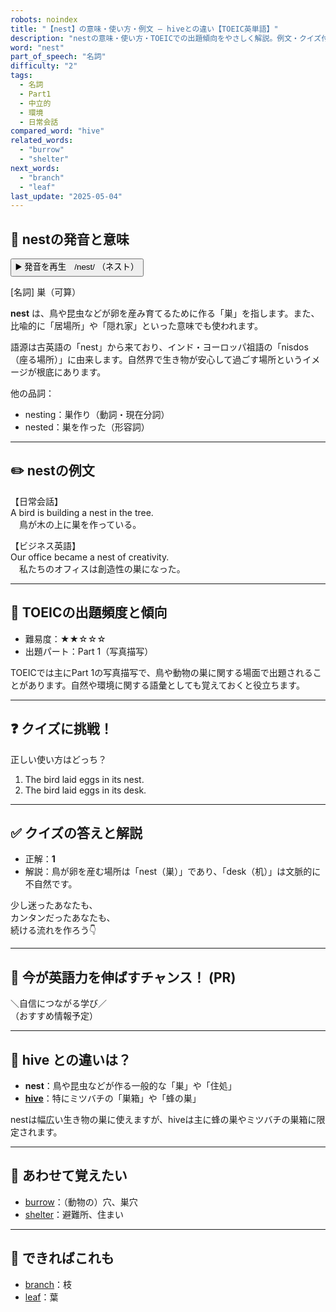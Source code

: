 ```yaml
---
robots: noindex
title: "【nest】の意味・使い方・例文 ― hiveとの違い【TOEIC英単語】"
description: "nestの意味・使い方・TOEICでの出題傾向をやさしく解説。例文・クイズ付きでhiveとの違いもわかりやすく学べます。"
word: "nest"
part_of_speech: "名詞"
difficulty: "2"
tags:
  - 名詞
  - Part1
  - 中立的
  - 環境
  - 日常会話
compared_word: "hive"
related_words:
  - "burrow"
  - "shelter"
next_words:
  - "branch"
  - "leaf"
last_update: "2025-05-04"
---
```


## 🔰 nestの発音と意味

<button class="play-audio" onclick="playTTS('nest')">
  <span class="play-audio-main">
    ▶️ 発音を再生　/nest/
  </span>
  <span class="play-audio-sub">
    （ネスト）
  </span>
</button>

[名詞] 巣（可算）

**nest** は、鳥や昆虫などが卵を産み育てるために作る「巣」を指します。また、比喩的に「居場所」や「隠れ家」といった意味でも使われます。

語源は古英語の「nest」から来ており、インド・ヨーロッパ祖語の「nisdos（座る場所）」に由来します。自然界で生き物が安心して過ごす場所というイメージが根底にあります。

他の品詞：  
- nesting：巣作り（動詞・現在分詞）
- nested：巣を作った（形容詞）

---

## ✏️ nestの例文

【日常会話】  
A bird is building a nest in the tree.  
　鳥が木の上に巣を作っている。

【ビジネス英語】  
Our office became a nest of creativity.  
　私たちのオフィスは創造性の巣になった。

---

## 🎯 TOEICの出題頻度と傾向

- 難易度：★★☆☆☆
- 出題パート：Part 1（写真描写）

TOEICでは主にPart 1の写真描写で、鳥や動物の巣に関する場面で出題されることがあります。自然や環境に関する語彙としても覚えておくと役立ちます。

---

## ❓ クイズに挑戦！

正しい使い方はどっち？

1. The bird laid eggs in its nest.  
2. The bird laid eggs in its desk.

---

## ✅ クイズの答えと解説

- 正解：**1**
- 解説：鳥が卵を産む場所は「nest（巣）」であり、「desk（机）」は文脈的に不自然です。

少し迷ったあなたも、  
カンタンだったあなたも、  
続ける流れを作ろう👇️

---

## 🚀 今が英語力を伸ばすチャンス！ (PR)

<div class="info-center">
＼自信につながる学び／<br>  
（おすすめ情報予定）
</div>

---

## 🤔  hive との違いは？

- **nest**：鳥や昆虫などが作る一般的な「巣」や「住処」
- **[hive](/word/hive/)**：特にミツバチの「巣箱」や「蜂の巣」

nestは幅広い生き物の巣に使えますが、hiveは主に蜂の巣やミツバチの巣箱に限定されます。

---

## 🧩 あわせて覚えたい

- [burrow](/word/burrow/)：（動物の）穴、巣穴
- [shelter](/word/shelter/)：避難所、住まい

---

## 📖 できればこれも

- [branch](/word/branch/)：枝
- [leaf](/word/leaf/)：葉

<!-- cvid: aid26_bid18 -->
